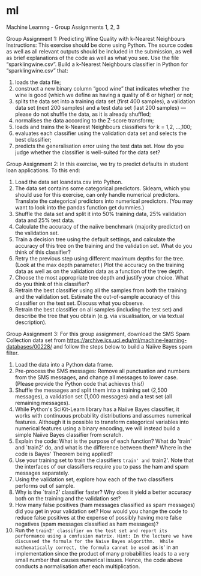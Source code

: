 # ml
Machine Learnng - Group Assignments 1, 2, 3

Group Assignment 1: 
Predicting Wine Quality with k-Nearest Neighbours
Instructions: This exercise should be done using Python. The source codes as well as all relevant
outputs should be included in the submission, as well as brief explanations of the code as well as
what you see.
Use the file “sparklingwine.csv”.
Build a k-Nearest Neighbours classifier in Python for “sparklingwine.csv” that:
1. loads the data file;
2. construct a new binary column “good wine” that indicates whether the wine is good
(which we define as having a quality of 6 or higher) or not;
3. splits the data set into a training data set (first 400 samples), a validation data set (next
200 samples) and a test data set (last 200 samples) — please do not shuffle the data,
as it is already shuffled;
4. normalises the data according to the Z-score transform;
5. loads and trains the k-Nearest Neighbours classifiers for k = 1,2, …,100;
6. evaluates each classifier using the validation data set and selects the best classifier;
7. predicts the generalisation error using the test data set.
How do you judge whether the classifier is well-suited for the data set?

Group Assignment 2: 
In this exercise, we try to predict defaults in student loan applications. To this end:
1. Load the data set loandata.csv into Python.
2. The data set contains some categorical predictors. Sklearn, which you should use
for this exercise, can only handle numerical predictors. Translate the categorical predictors
into numerical predictors. (You may want to look into the pandas function
get dummies.)
3. Shuffle the data set and split it into 50% training data, 25% validation data and 25%
test data.
4. Calculate the accuracy of the naiive benchmark (majority predictor) on the validation
set.
5. Train a decision tree using the default settings, and calculate the accuracy of this tree
on the training and the validation set. What do you think of this classifier?
6. Retry the previous step using different maximum depths for the tree. (Look at the
max depth parameter.) Plot the accuracy on the training data as well as on the
validation data as a function of the tree depth.
7. Choose the most appropriate tree depth and justify your choice. What do you think
of this classifier?
8. Retrain the best classifier using all the samples from both the training and the validation
set. Estimate the out-of-sample accuracy of this classifier on the test set. Discuss
what you observe.
9. Retrain the best classifier on all samples (including the test set) and describe the tree
that you obtain (e.g. via visualisation, or via textual description).

Group Assignment 3:
For this group assignment, download the SMS Spam Collection data set from
https://archive.ics.uci.edu/ml/machine-learning-databases/00228/
and follow the steps below to build a Naiive Bayes spam filter.
1. Load the data into a Python data frame.
2. Pre-process the SMS messages: Remove all punctuation and numbers from the SMS
messages, and change all messages to lower case. (Please provide the Python code that
achieves this!)
3. Shuffle the messages and split them into a training set (2,500 messages), a validation
set (1,000 messages) and a test set (all remaining messages).
4. While Python's SciKit-Learn library has a Naiive Bayes classifier, it works with continuous
probability distributions and assumes numerical features. Although it is possible
to transform categorical variables into numerical features using a binary encoding, we
will instead build a simple Naiive Bayes classifier from scratch.
5. Explain the code: What is the purpose of each function? What do 'train' and `train2'
do, and what is the difference between them? Where in the code is Bayes' Theorem
being applied?
6. Use your training set to train the classifiers `train' and `train2'. Note that the interfaces
of our classifiers require you to pass the ham and spam messages separately.
7. Using the validation set, explore how each of the two classifiers performs out of sample.
8. Why is the `train2' classifier faster? Why does it yield a better accuracy both on the
training and the validation set?
9. How many false positives (ham messages classified as spam messages) did you get
in your validation set? How would you change the code to reduce false positives at
the expense of possibly having more false negatives (spam messages classified as ham
messages)?
10. Run the `train2' classifier on the test set and report its performance using a confusion
matrix.
Hint: In the lecture we have discussed the formula for the Naive Bayes algorithm. 
While mathematically correct, the formula cannot be used `as is' in an implementation since the product of many probabilities 
leads to a very small number that causes numerical issues. Hence, the code above conducts a normalisation after each multiplication.
